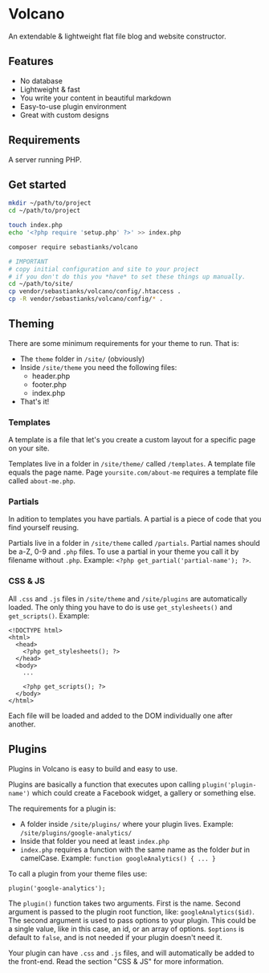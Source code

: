 # Volcano

An extendable & lightweight flat file blog and website constructor.

## Features

- No database
- Lightweight & fast
- You write your content in beautiful markdown
- Easy-to-use plugin environment
- Great with custom designs

## Requirements

A server running PHP.

## Get started

```bash
mkdir ~/path/to/project
cd ~/path/to/project

touch index.php
echo '<?php require 'setup.php' ?>' >> index.php

composer require sebastianks/volcano

# IMPORTANT
# copy initial configuration and site to your project
# if you don't do this you *have* to set these things up manually.
cd ~/path/to/site/
cp vendor/sebastianks/volcano/config/.htaccess .
cp -R vendor/sebastianks/volcano/config/* .
```

## Theming

There are some minimum requirements for your theme to run. That is:

- The `theme` folder in `/site/` (obviously)
- Inside `/site/theme` you need the following files:
  - header.php
  - footer.php
  - index.php
- That's it!

### Templates

A template is a file that let's you create a custom layout for a specific page on your site.

Templates live in a folder in `/site/theme/` called `/templates`. A template file equals the page name. 
Page `yoursite.com/about-me` requires a template file called `about-me.php`.

### Partials

In adition to templates you have partials. A partial is a piece of code that you find yourself reusing.

Partials live in a folder in `/site/theme` called `/partials`. Partial names should be a-Z, 0-9 and `.php` files.
To use a partial in your theme you call it by filename without `.php`. Example: `<?php get_partial('partial-name'); ?>`.

### CSS & JS

All `.css` and `.js` files in `/site/theme` and `/site/plugins` are automatically loaded.
The only thing you have to do is use `get_stylesheets()` and `get_scripts()`. Example:

```
<!DOCTYPE html>
<html>
  <head>
    <?php get_stylesheets(); ?>
  </head>
  <body>
    ...

    <?php get_scripts(); ?>
  </body>
</html>   
```

Each file will be loaded and added to the DOM individually one after another.

## Plugins

Plugins in Volcano is easy to build and easy to use.

Plugins are basically a function that executes upon calling `plugin('plugin-name')` which could create a Facebook widget, a gallery or something else.

The requirements for a plugin is:

- A folder inside `/site/plugins/` where your plugin lives. Example: `/site/plugins/google-analytics/`
- Inside that folder you need at least `index.php`
- `index.php` requires a function with the same name as the folder _but_ in camelCase. Example: `function googleAnalytics() { ... }`

To call a plugin from your theme files use:

`plugin('google-analytics');`

The `plugin()` function takes two arguments. First is the name. Second argument is passed to the plugin root function, like: `googleAnalytics($id)`. The second argument is used to pass options to your plugin. This could be a single value, like in this case, an id, or an array of options. `$options` is default to `false`, and is not needed if your plugin doesn't need it.

Your plugin can have `.css` and `.js` files, and will automatically be added to the front-end. Read the section "CSS & JS" for more information.
